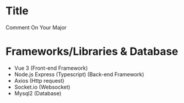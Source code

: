 # Title
Comment On Your Major

# Frameworks/Libraries & Database
- Vue 3 (Front-end Framework)
- Node.js Express (Typescript) (Back-end Framework)
- Axios (Http request)
- Socket.io (Websocket)
- Mysql2 (Database)